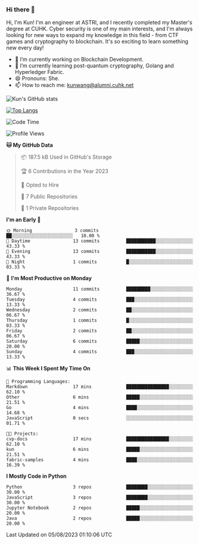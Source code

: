 ### Hi there 👋
Hi, I'm Kun! I'm an engineer at ASTRI, and I recently completed my Master's degree at CUHK. Cyber security is one of my main interests, and I'm always looking for new ways to expand my knowledge in this field - from CTF games and cryptography to blockchain. It's so exciting to learn something new every day!

- 🔭 I’m currently working on Blockchain Development.
- 🌱 I’m currently learning post-quantum cryptography, Golang and Hyperledger Fabric.
- 😄 Pronouns: She.
- 📫 How to reach me: kunwang@alumni.cuhk.net

<!--
**WK-ING/WK-ING** is a ✨ _special_ ✨ repository because its `README.md` (this file) appears on your GitHub profile.

Here are some ideas to get you started:

- 🔭 I’m currently working on ...
- 🌱 I’m currently learning ...
- 👯 I’m looking to collaborate on ...
- 🤔 I’m looking for help with ...
- 💬 Ask me about ...
- 📫 How to reach me: ...
- 😄 Pronouns: ...
- ⚡ Fun fact: ...
-->
![Kun's GitHub stats](https://github-readme-stats.vercel.app/api?username=WK-ING&show_icons=true&theme=radical)

[![Top Langs](https://github-readme-stats.vercel.app/api/top-langs/?username=WK-ING&layout=compact)](https://github.com/anuraghazra/github-readme-stats)

<!--START_SECTION:waka-->
![Code Time](http://img.shields.io/badge/Code%20Time-142%20hrs%2029%20mins-blue)

![Profile Views](http://img.shields.io/badge/Profile%20Views-0-blue)

**🐱 My GitHub Data** 

> 📦 187.5 kB Used in GitHub's Storage 
 > 
> 🏆 6 Contributions in the Year 2023
 > 
> 💼 Opted to Hire
 > 
> 📜 7 Public Repositories 
 > 
> 🔑 1 Private Repositories 
 > 
**I'm an Early 🐤** 

```text
🌞 Morning                3 commits           ██░░░░░░░░░░░░░░░░░░░░░░░   10.00 % 
🌆 Daytime                13 commits          ███████████░░░░░░░░░░░░░░   43.33 % 
🌃 Evening                13 commits          ███████████░░░░░░░░░░░░░░   43.33 % 
🌙 Night                  1 commits           █░░░░░░░░░░░░░░░░░░░░░░░░   03.33 % 
```
📅 **I'm Most Productive on Monday** 

```text
Monday                   11 commits          █████████░░░░░░░░░░░░░░░░   36.67 % 
Tuesday                  4 commits           ███░░░░░░░░░░░░░░░░░░░░░░   13.33 % 
Wednesday                2 commits           ██░░░░░░░░░░░░░░░░░░░░░░░   06.67 % 
Thursday                 1 commits           █░░░░░░░░░░░░░░░░░░░░░░░░   03.33 % 
Friday                   2 commits           ██░░░░░░░░░░░░░░░░░░░░░░░   06.67 % 
Saturday                 6 commits           █████░░░░░░░░░░░░░░░░░░░░   20.00 % 
Sunday                   4 commits           ███░░░░░░░░░░░░░░░░░░░░░░   13.33 % 
```


📊 **This Week I Spent My Time On** 

```text
💬 Programming Languages: 
Markdown                 17 mins             ████████████████░░░░░░░░░   62.10 % 
Other                    6 mins              █████░░░░░░░░░░░░░░░░░░░░   21.51 % 
Go                       4 mins              ████░░░░░░░░░░░░░░░░░░░░░   14.68 % 
JavaScript               0 secs              ░░░░░░░░░░░░░░░░░░░░░░░░░   01.71 % 

🐱‍💻 Projects: 
cvp-docs                 17 mins             ████████████████░░░░░░░░░   62.10 % 
kun                      6 mins              █████░░░░░░░░░░░░░░░░░░░░   21.51 % 
fabric-samples           4 mins              ████░░░░░░░░░░░░░░░░░░░░░   16.39 % 
```

**I Mostly Code in Python** 

```text
Python                   3 repos             ████████░░░░░░░░░░░░░░░░░   30.00 % 
JavaScript               3 repos             ████████░░░░░░░░░░░░░░░░░   30.00 % 
Jupyter Notebook         2 repos             █████░░░░░░░░░░░░░░░░░░░░   20.00 % 
Java                     2 repos             █████░░░░░░░░░░░░░░░░░░░░   20.00 % 
```




 Last Updated on 05/08/2023 01:10:06 UTC
<!--END_SECTION:waka-->
